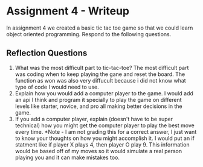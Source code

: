 # Assignment 4 - Writeup

In assignment 4 we created a basic tic tac toe game so that we could learn object oriented programming. Respond to the following questions.

## Reflection Questions

1. What was the most difficult part to tic-tac-toe?
The most difficult part was coding when to keep playing the gane and reset the board. The function as won was also very diffucult because i did not know what type of code I would need to use.
2. Explain how you would add a computer player to the game.
I would add an api I think and program it specially to play the game on different levels like starter, novice, and pro all making better decisions in the game. 
3. If you add a computer player, explain (doesn't have to be super technical) how you might get the computer player to play the best move every time. *Note - I am not grading this for a correct answer, I just want to know your thoughts on how you might accomplish it.
I would put an if statment like if player X plays 4, then player O play 9. This information would be based off of my moves so it would simulate a real person playing you and it can make mistakes too.
